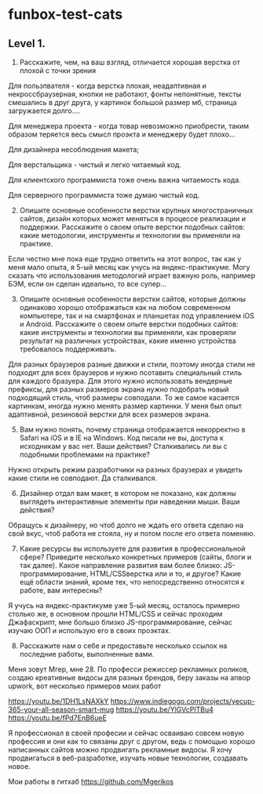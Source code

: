 # funbox-test-cats

## Level 1.


1. Расскажите, чем, на ваш взгляд, отличается хорошая верстка от плохой с точки зрения

Для пользпвателя - когда верстка плохая, неадаптивная и некроссбраузерная, кнопки не работают, фонты непонятные, тексты смешались в друг друга, у картинок большой размер мб, страница загружается долго....


Для менеджера проекта - когда товар невозможно приобрести, таким образом теряется весь смысл проэкта и менеджеру будет плохо...

Для дизайнера несоблюдения макета;

Для верстальщика - чистый и легко читаемый код.

Для клиентского программиста тоже очень важна читаемость кода.

Для серверного программиста тоже думаю чистый код.


2. Опишите основные особенности верстки крупных многостраничных сайтов, дизайн которых может меняться в процессе реализации и поддержки. Расскажите о своем опыте верстки подобных сайтов: какие методологии, инструменты и технологии вы применяли на практике.

Если честно мне пока еще трудно ответить на этот вопрос, так как у меня мало опыта, я 5-ый месяц как учусь на яндекс-практикуме. Могу сказать что использования методологий играет важную роль, например БЭМ, если он сделан идеально, то все супер...


3. Опишите основные особенности верстки сайтов, которые должны одинаково хорошо отображаться как на любом современном компьютере, так и на смартфонах и планшетах под управлением iOS и Android. Расскажите о своем опыте верстки подобных сайтов: какие инструменты и технологии вы применяли, как проверяли результат на различных устройствах, какие именно устройства требовалось поддерживать.

Для разных браузеров разные движки и стили, поэтому иногда стили не подходят для всех браузеров и нужно псотавить специальный стиль для каждого бразуера. Для этого нужно использовать вендерные префиксы, для разных размеров экрана нужно подобрать новый подходящий стиль, чтоб размеры совподали. То же самое касается картинкам, иногда нужно менять размер картинки.
У меня был опыт адаптивной, резиновой верстки для всех размеров экрана.


5. Вам нужно понять, почему страница отображается некорректно в Safari на iOS и в IE на Windows. Код писали не вы, доступа к исходникам у вас нет. Ваши действия? Сталкивались ли вы с подобными проблемами на практике?

Нужно открыть режим разработчики на разных браузерах и увидеть какие стили не совподают.
Да сталкивался.

6. Дизайнер отдал вам макет, в котором не показано, как должны выглядеть интерактивные элементы при наведении мыши. Ваши действия?

Обращусь к дизайнеру, но чтоб долго не ждать его ответа сделаю на свой вкус, чтоб работа не стояла, ну и потом после его ответа поменяю.


7. Какие ресурсы вы используете для развития в профессиональной сфере? Приведите несколько конкретных примеров (сайты, блоги и так далее).
Какое направление развития вам более близко: JS-программирование, HTML/CSSверстка или и то, и другое?
Какие ещё области знаний, кроме тех, что непосредственно относятся к работе, вам интересны?

Я учусь на яндекс-практикуме уже 5-ый месяц, осталось примерно столько же, в основном прошли HTML/CSS и сейчас проходим Джафаскрипт, мне большо близко JS-программирование, сейчас изучаю ООП и использую его в своих проэктах.



8. Расскажите нам о себе и предоставьте несколько ссылок на последние работы, выполненные вами.

Меня зовут Мгер, мне 28. По професси режиссер рекламных роликов, создаю креативные видосы для разных брендов, беру заказы на апвор upwork, вот несколько примеров моих работ

https://youtu.be/1DH1LsNAXkY
https://www.indiegogo.com/projects/yecup-365-your-all-season-smart-mug
https://youtu.be/YlGVcPITBu4
https://youtu.be/fPd7EnB6ueE

Я профессионал в своей професии и сейчас осваиваю совсем новую профессия и они как то связаны друг с другом, ведь с помощью хорошо написанных сайтов можно продвигать рекламные видосы. Я хочу продвигаться в веб-разработке, изучать новые технологии, создавать новое.

Мои работы в гитхаб https://github.com/Mgerikos
